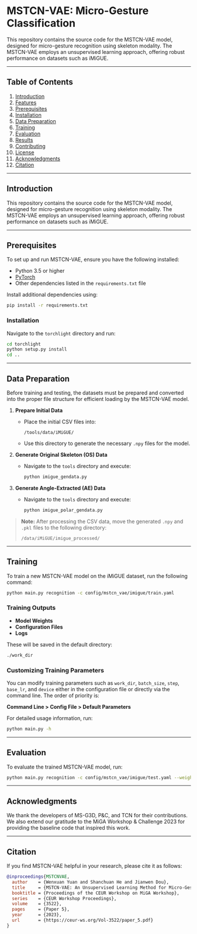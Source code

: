 # MSTCN-VAE: Micro-Gesture Classification

This repository contains the source code for the MSTCN-VAE model, designed for micro-gesture recognition using skeleton modality. The MSTCN-VAE employs an unsupervised learning approach, offering robust performance on datasets such as iMiGUE.

---

## Table of Contents

1. [Introduction](#introduction)
2. [Features](#features)
3. [Prerequisites](#prerequisites)
4. [Installation](#installation)
5. [Data Preparation](#data-preparation)
6. [Training](#training)
7. [Evaluation](#evaluation)
8. [Results](#results)
9. [Contributing](#contributing)
10. [License](#license)
11. [Acknowledgments](#acknowledgments)
12. [Citation](#citation)

---

## Introduction

This repository contains the source code for the MSTCN-VAE model, designed for micro-gesture recognition using skeleton modality. The MSTCN-VAE employs an unsupervised learning approach, offering robust performance on datasets such as iMiGUE.

---

## Prerequisites

To set up and run MSTCN-VAE, ensure you have the following installed:

- Python 3.5 or higher
- [PyTorch](http://pytorch.org/)
- Other dependencies listed in the `requirements.txt` file

Install additional dependencies using:
```bash
pip install -r requirements.txt
```

### Installation

Navigate to the `torchlight` directory and run:
```bash
cd torchlight
python setup.py install
cd ..
```

---

## Data Preparation

Before training and testing, the datasets must be prepared and converted into the proper file structure for efficient loading by the MSTCN-VAE model.

1. **Prepare Initial Data**
   - Place the initial CSV files into:
     ```
     /tools/data/iMiGUE/
     ```
   - Use this directory to generate the necessary `.npy` files for the model.

2. **Generate Original Skeleton (OS) Data**
   - Navigate to the `tools` directory and execute:
     ```bash
     python imigue_gendata.py
     ```

3. **Generate Angle-Extracted (AE) Data**
   - Navigate to the `tools` directory and execute:
     ```bash
     python imigue_polar_gendata.py
     ```

> **Note:** After processing the CSV data, move the generated `.npy` and `.pkl` files to the following directory:
> ```
> /data/iMiGUE/imigue_processed/
> ```

---

## Training

To train a new MSTCN-VAE model on the iMiGUE dataset, run the following command:
```bash
python main.py recognition -c config/mstcn_vae/imigue/train.yaml
```

### Training Outputs

- **Model Weights**
- **Configuration Files**
- **Logs**

These will be saved in the default directory:
```bash
./work_dir
```

### Customizing Training Parameters

You can modify training parameters such as `work_dir`, `batch_size`, `step`, `base_lr`, and `device` either in the configuration file or directly via the command line. The order of priority is:

**Command Line > Config File > Default Parameters**

For detailed usage information, run:
```bash
python main.py -h
```

---

## Evaluation

To evaluate the trained MSTCN-VAE model, run:
```bash
python main.py recognition -c config/mstcn_vae/imigue/test.yaml --weights <path to model weights>
```

---

## Acknowledgments

We thank the developers of MS-G3D, P&C, and TCN for their contributions. We also extend our gratitude to the MiGA Workshop & Challenge 2023 for providing the baseline code that inspired this work.

---

## Citation

If you find MSTCN-VAE helpful in your research, please cite it as follows:

```bibtex
@inproceedings{MSTCNVAE,
  author    = {Wenxuan Yuan and Shanchuan He and Jianwen Dou},
  title     = {MSTCN-VAE: An Unsupervised Learning Method for Micro-Gesture Recognition Based on Skeleton Modality},
  booktitle = {Proceedings of the CEUR Workshop on MiGA Workshop},
  series    = {CEUR Workshop Proceedings},
  volume    = {3522},
  pages     = {Paper 5},
  year      = {2023},
  url       = {https://ceur-ws.org/Vol-3522/paper_5.pdf}
}
```

